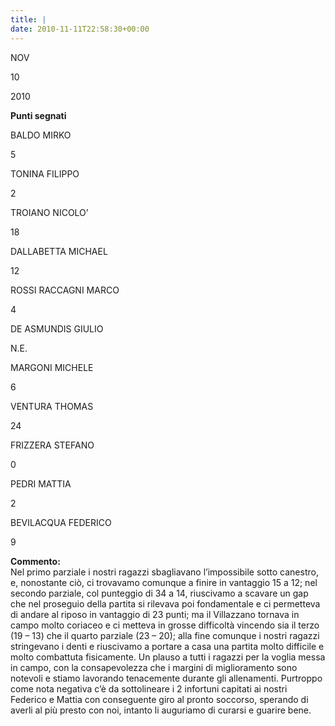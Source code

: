 ```yaml
---
title: |
date: 2010-11-11T22:58:30+00:00
---
```

NOV

10

2010

**Punti segnati**

BALDO MIRKO

5

TONINA FILIPPO

2

TROIANO NICOLO’

18

DALLABETTA MICHAEL

12

ROSSI RACCAGNI MARCO

4

DE ASMUNDIS GIULIO

N.E.

MARGONI MICHELE

6

VENTURA THOMAS

24

FRIZZERA STEFANO

0

PEDRI MATTIA

2

BEVILACQUA FEDERICO

9

**Commento:**  
Nel primo parziale i nostri ragazzi sbagliavano l’impossibile sotto canestro, e, nonostante ciò, ci trovavamo comunque a finire in vantaggio 15 a 12; nel secondo parziale, col punteggio di 34 a 14, riuscivamo a scavare un gap che nel proseguio della partita si rilevava poi fondamentale e ci permetteva di andare al riposo in vantaggio di 23 punti; ma il Villazzano tornava in campo molto coriaceo e ci metteva in grosse difficoltà vincendo sia il terzo (19 – 13) che il quarto parziale (23 – 20); alla fine comunque i nostri ragazzi stringevano i denti e riuscivamo a portare a casa una partita molto difficile e molto combattuta fisicamente. Un plauso a tutti i ragazzi per la voglia messa in campo, con la consapevolezza che i margini di miglioramento sono notevoli e stiamo lavorando tenacemente durante gli allenamenti. Purtroppo come nota negativa c’è da sottolineare i 2 infortuni capitati ai nostri Federico e Mattia con conseguente giro al pronto soccorso, sperando di averli al più presto con noi, intanto li auguriamo di curarsi e guarire bene.
